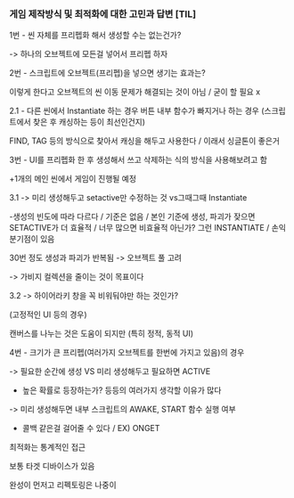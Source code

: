 ### 게임 제작방식 및 최적화에 대한 고민과 답변 [TIL]

1번 - 씬 자체를 프리펩화 해서 생성할 수는 없는건가?

-> 하나의 오브젝트에 모든걸 넣어서 프리펩 하자

  

2번 - 스크립트에 오브젝트(프리펩)을 넣으면 생기는 효과는?

이렇게 한다고 오브젝트의 씬 이동 문제가 해결되는 것이 아님 / 굳이 할 필요 x

  

2.1 - 다른 씬에서 Instantiate 하는 경우 버튼 내부 함수가 빠지거나 하는 경우 (스크립트에서 찾은 후 캐싱하는 등이 최선인건지)

FIND, TAG 등의 방식으로 찾아서 캐싱을 해두고 사용한다 / 이래서 싱글톤이 좋은거

  

3번 - UI를 프리펩화 한 후 생성해서 쓰고 삭제하는 식의 방식을 사용해보려고 함

+1개의 메인 씬에서 게임이 진행될 예정

  

  

3.1 -> 미리 생성해두고 setactive만 수정하는 것 vs그때그때 Instantiate

-생성의 빈도에 따라 다르다 / 기준은 없음 / 본인 기준에 생성, 파괴가 잦으면 SETACTIVE가 더 효율적 / 너무 많으면 비효율적 아닌가? 그런 INSTANTIATE / 손익 분기점이 있음

30번 정도 생성과 파괴가 반복됨 -> 오브젝트 풀 고려

-> 가비지 컬렉션을 줄이는 것이 목표이다

  

  

3.2 -> 하이어라키 창을 꼭 비워둬야만 하는 것인가?  

(고정적인 UI 등의 경우)

캔버스를 나누는 것은 도움이 되지만 (특히 정적, 동적 UI) 

  

  

4번 - 크기가 큰 프리펩(여러가지 오브젝트를 한번에 가지고 있음)의 경우 

-> 필요한 순간에 생성 VS 미리 생성해두고 필요하면 ACTIVE

- 높은 확률로 등장하는가? 등등의 여러가지 생각할 이유가 많다

-> 미리 생성해두면 내부 스크립트의 AWAKE, START 함수 실행 여부 

- 콜백 같은걸 걸어줄 수 있다 / EX) ONGET 

  

  

최적화는 통계적인 접근

보통 타겟 디바이스가 있음 

완성이 먼저고 리펙토링은 나중이